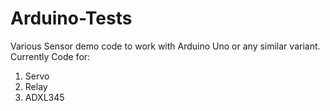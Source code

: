 # Arduino-Tests
Various Sensor demo code to work with Arduino Uno or any similar variant.
Currently Code for:
1. Servo
2. Relay
3. ADXL345
